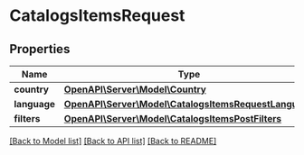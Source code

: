 # CatalogsItemsRequest

## Properties
Name | Type | Description | Notes
------------ | ------------- | ------------- | -------------
**country** | [**OpenAPI\Server\Model\Country**](Country.md) |  | 
**language** | [**OpenAPI\Server\Model\CatalogsItemsRequestLanguage**](CatalogsItemsRequestLanguage.md) |  | 
**filters** | [**OpenAPI\Server\Model\CatalogsItemsPostFilters**](CatalogsItemsPostFilters.md) |  | 

[[Back to Model list]](../README.md#documentation-for-models) [[Back to API list]](../README.md#documentation-for-api-endpoints) [[Back to README]](../README.md)


